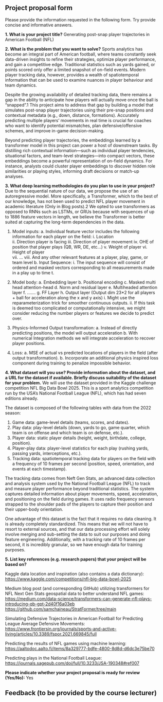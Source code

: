 ## Project proposal form

Please provide the information requested in the following form. Try provide concise and informative answers.

**1. What is your project title?**
Generating post-snap player trajectories in American Football (NFL) 

**2. What is the problem that you want to solve?**
Sports analytics has become an integral part of American football, where teams constantly seek data-driven insights to refine their strategies, optimize player performance, and gain a competitive edge. Traditional statistics such as yards gained, or points scored only offer a limited snapshot of on-field events. Modern player tracking data, however, provides a wealth of spatiotemporal information that can be used to examine nuances in player behaviour and team dynamics.  

Despite the growing availability of detailed tracking data, there remains a gap in the ability to anticipate how players will actually move once the ball is “snapped”.1 This project aims to address that gap by building a model that simulates post-snap player trajectories using their pre-snap positions and contextual metadata (e.g., down, distance, formations). Accurately predicting multiple players’ movements in real time is crucial for coaches who want to identify potential mismatches, plan defensive/offensive schemes, and improve in-game decision-making. 

Beyond predicting player trajectories, the embeddings learned by a transformer model in this project can power a host of downstream tasks. By distilling rich contextual information—such as individual player tendencies, situational factors, and team-level strategies—into compact vectors, these embeddings become a powerful representation of on-field dynamics. For instance, analysts could cluster player embeddings to discover hidden role similarities or playing styles, informing draft decisions or match-up analyses. 

**3. What deep learning methodologies do you plan to use in your project?**
Due to the sequential nature of our data, we propose the use of an autoregressive model. More specifically, a Transformer, which to the best of our knowledge, has not been used to predict NFL player movement in academic literature (Only in Blog posts).2  We opted to use transformers as opposed to RNNs such as LSTMs, or GRUs because with sequences of up to 1886 feature vectors in length, we believe the Transformer is better suited at capturing the long-term dependencies in the data. 

1. Model inputs: 
    a. Individual feature vector includes the following information for each player on the field: 
        i. Location  
        ii. Direction player is facing 
        iii. Direction of player movement 
        iv. OHE of position that player plays (QB, WR, DE, etc...) 
        v. Weight of player 
        vi. Height of player  
        vii. ... 
        viii. And any other relevant features at a player, play, game, or team level 
    b. Input Sequence: 
        i. The input sequence will consist of ordered and masked vectors corresponding to all measurements made in a play up to time t. 

2. Model body: 
    a. Embedding layer 
    b. Positional encoding
    c. Masked multi head attention-head 
    d. Norm and residual layer 
    e. Multiheaded attention layer
    f. ....... 
    g. FF Layer 
    h. Output layer (Output dim 23*2 for all players + ball for acceleration along the x and y axis) 
        i. Might use the reparameterization trick for smoother continuous outputs. 
        ii. If this task is deemed too complicated or computationally intensive, we might consider reducing the number players or features we decide to predict over. 

3. Physics-Informed Output transformation: 
    a. Instead of directly predicting positions, the model will output acceleration 
    b. With numerical Integration methods we will integrate acceleration to recover player positions. 

4. Loss: 
    a. MSE of actual vs predicted locations of players in the field (after output transformation). 
    b. Incorporate an additional physics inspired loss component during training to penalize impossible behavior. 

**4. What dataset will you use? Provide information about the dataset, and a URL for the dataset if available. Briefly discuss suitability of the dataset for your problem.**
We will use the dataset provided in the Kaggle challenge competition NFL Big Data Bowl 2025. This is a sport analytics competition run by the USA’s National Football League (NFL), which has had seven editions already.  

The dataset is composed of the following tables with data from the 2022 season:

1. Game data: game-level details (teams, scores, and dates). 
2. Play data: play-level details (down, yards to go, game quarter, which team is on offense and which team is on defense, etc.). 
3. Player data: static player details (height, weight, birthdate, college, position). 
4. Player-play data: player-level statistics for each play (rushing yards, passing yards, interceptions, etc.). 
5. Tracking data: spatiotemporal tracking data for players on the field with a frequency of 10 frames per second (position, speed, orientation, and events at each timestamp). 

The tracking data comes from Neft Gen Stats, an advanced data collection and analysis system used by the National Football League (NFL) to track and measure player performance beyond traditional statistics. The system captures detailed information about player movements, speed, acceleration, and positioning on the field during games. It uses radio frequency sensors strapped to the shoulder pads of the players to capture their position and their upper-body orientation. 

One advantage of this dataset is the fact that it requires no data cleaning. It is already completely standardized. This means that we will not have to resort to external sources, and that our data processing effort will solely involve merging and sub-setting the data to suit our purposes and doing feature engineering. Additionally, with a tracking rate of 10 frames per second, it is incredibly granular, so we have enough data for training purposes. 

**5. List key references (e.g. research papers) that your project will be based on?**

Kaggle data location and inspiration (also contains a data dictionary): 
https://www.kaggle.com/competitions/nfl-big-data-bowl-2025 

Medium blog post (and corresponding GitHub) utilizing transformers for NFL Next Gen Stats geospatial data to better understand NFL games: 
https://medium.com/data-science/transformers-can-generate-nfl-plays-introducing-qb-gpt-2d40f16a03eb 
https://github.com/samchaineau/StratFormer/tree/main 

Simulating Defensive Trajectories in American Football for Predicting League Average Defensive Movements:  
https://www.frontiersin.org/journals/sports-and-active-living/articles/10.3389/fspor.2021.669845/full 

Predicting the results of NFL games using machine learning: 
https://aaltodoc.aalto.fi/items/8a329777-bdfe-4800-8d8d-d6dc3e75be70 

Predicting plays in the National Football League: 
https://journals.sagepub.com/doi/full/10.3233/JSA-190348#ref007 

**Please indicate whether your project proposal is ready for review (Yes/No):**
Yes

## Feedback (to be provided by the course lecturer)
